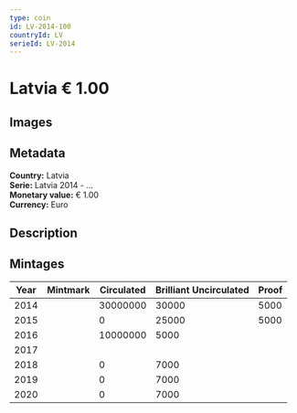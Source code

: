 ```yaml
---
type: coin
id: LV-2014-100
countryId: LV
serieId: LV-2014
---
```


# Latvia € 1.00

## Images


## Metadata

**Country:** Latvia\
**Serie:** Latvia 2014 - ...\
**Monetary value:** € 1.00\
**Currency:** Euro

## Description


## Mintages

| Year | Mintmark | Circulated | Brilliant Uncirculated | Proof |
| ---- | -------- | ---------- | ---------------------- | ----- |
| 2014 |  | 30000000| 30000 | 5000 |
| 2015 |  | 0| 25000 | 5000 |
| 2016 |  | 10000000| 5000 |  |
| 2017 |  | |  |  |
| 2018 |  | 0| 7000 |  |
| 2019 |  | 0| 7000 |  |
| 2020 |  | 0| 7000 |  |
